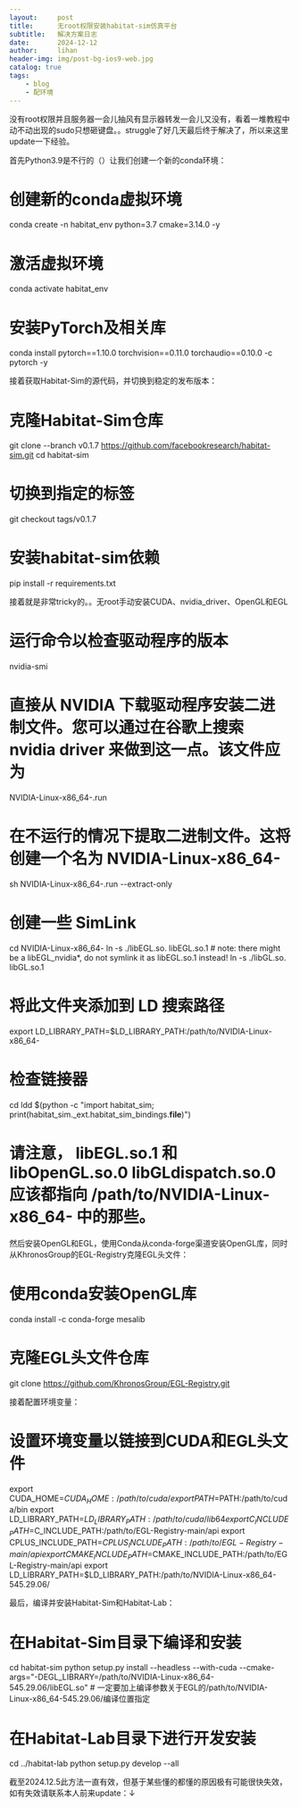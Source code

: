 ```yaml
---
layout:     post
title:      无root权限安装habitat-sim仿真平台
subtitle:   解决方案日志
date:       2024-12-12
author:     lihan
header-img: img/post-bg-ios9-web.jpg
catalog: true
tags:
    - blog
    - 配环境
---
```


没有root权限并且服务器一会儿抽风有显示器转发一会儿又没有，看着一堆教程中动不动出现的sudo只想砸键盘。。struggle了好几天最后终于解决了，所以来这里update一下经验。

首先Python3.9是不行的（）让我们创建一个新的conda环境：

# 创建新的conda虚拟环境
conda create -n habitat_env python=3.7 cmake=3.14.0 -y

# 激活虚拟环境
conda activate habitat_env 

# 安装PyTorch及相关库
conda install pytorch==1.10.0 torchvision==0.11.0 torchaudio==0.10.0 -c pytorch -y

接着获取Habitat-Sim的源代码，并切换到稳定的发布版本：

# 克隆Habitat-Sim仓库
git clone --branch v0.1.7 https://github.com/facebookresearch/habitat-sim.git
cd habitat-sim

# 切换到指定的标签
git checkout tags/v0.1.7

# 安装habitat-sim依赖
pip install -r requirements.txt

接着就是非常tricky的。。无root手动安装CUDA、nvidia_driver、OpenGL和EGL

# 运行命令以检查驱动程序的版本
nvidia-smi

# 直接从 NVIDIA 下载驱动程序安装二进制文件。您可以通过在谷歌上搜索 nvidia driver <version-id> 来做到这一点。该文件应为 
NVIDIA-Linux-x86_64-<version-id>.run

# 在不运行的情况下提取二进制文件。这将创建一个名为 NVIDIA-Linux-x86_64-<version-id>
sh NVIDIA-Linux-x86_64-<version-id>.run --extract-only  

# 创建一些 SimLink
cd NVIDIA-Linux-x86_64-<version-id>
ln -s ./libEGL.so.<version-id>  libEGL.so.1 # note: there might be a libEGL_nvidia*, do not symlink it as libEGL.so.1 instead!
ln -s ./libGL.so.<version> libGL.so.1      

# 将此文件夹添加到 LD 搜索路径
export LD_LIBRARY_PATH=$LD_LIBRARY_PATH:/path/to/NVIDIA-Linux-x86_64-<version-id>

# 检查链接器
cd
ldd $(python -c "import habitat_sim; print(habitat_sim._ext.habitat_sim_bindings.__file__)")

# 请注意， libEGL.so.1 和 libOpenGL.so.0 libGLdispatch.so.0 应该都指向 /path/to/NVIDIA-Linux-x86_64-<version-id> 中的那些。

然后安装OpenGL和EGL，使用Conda从conda-forge渠道安装OpenGL库，同时从KhronosGroup的EGL-Registry克隆EGL头文件：

# 使用conda安装OpenGL库
conda install -c conda-forge mesalib

# 克隆EGL头文件仓库
git clone https://github.com/KhronosGroup/EGL-Registry.git

接着配置环境变量：

# 设置环境变量以链接到CUDA和EGL头文件
export CUDA_HOME=$CUDA_HOME:/path/to/cuda/
export PATH=$PATH:/path/to/cuda/bin
export LD_LIBRARY_PATH=$LD_LIBRARY_PATH:/path/to/cuda/lib64
export C_INCLUDE_PATH=$C_INCLUDE_PATH:/path/to/EGL-Registry-main/api
export CPLUS_INCLUDE_PATH=$CPLUS_INCLUDE_PATH:/path/to/EGL-Registry-main/api
export CMAKE_INCLUDE_PATH=$CMAKE_INCLUDE_PATH:/path/to/EGL-Registry-main/api
export LD_LIBRARY_PATH=$LD_LIBRARY_PATH:/path/to/NVIDIA-Linux-x86_64-545.29.06/

最后，编译并安装Habitat-Sim和Habitat-Lab：

# 在Habitat-Sim目录下编译和安装
cd habitat-sim
python setup.py install --headless --with-cuda --cmake-args="-DEGL_LIBRARY=/path/to/NVIDIA-Linux-x86_64-545.29.06/libEGL.so" # 一定要加上编译参数关于EGL的/path/to/NVIDIA-Linux-x86_64-545.29.06/编译位置指定

# 在Habitat-Lab目录下进行开发安装
cd ../habitat-lab
python setup.py develop --all

截至2024.12.5此方法一直有效，但基于某些懂的都懂的原因极有可能很快失效，如有失效请联系本人前来update：↓